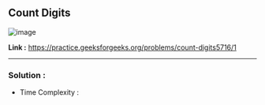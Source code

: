 ## Count Digits 

![image](https://user-images.githubusercontent.com/23376002/224471035-3784ee9d-cdb0-4dfe-bbfe-4d6b543e89f2.png)

**Link :** https://practice.geeksforgeeks.org/problems/count-digits5716/1

--------------------------------------------------------------------------------------------------------------------------------------------------------


### Solution : 

- Time Complexity : 


```java


```
